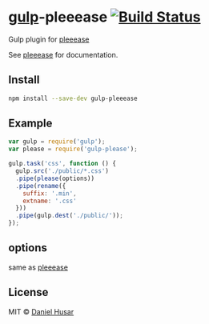# [gulp](http://gulpjs.com)-pleeease [![Build Status](https://secure.travis-ci.org/danielhusar/gulp-pleeease.svg?branch=master)](http://travis-ci.org/danielhusar/gulp-pleeease)

Gulp plugin for [pleeease](https://github.com/iamvdo/pleeease/)

See [pleeease](https://github.com/iamvdo/pleeease/) for documentation.

## Install

```bash
npm install --save-dev gulp-pleeease
```

## Example

```javascript
var gulp = require('gulp');
var please = require('gulp-please');

gulp.task('css', function () {
  gulp.src('./public/*.css')
  .pipe(please(options))
  .pipe(rename({
    suffix: '.min',
    extname: '.css'
  }))
  .pipe(gulp.dest('./public/'));
});

```

## options

same as [pleeease](https://github.com/iamvdo/pleeease/#options)


## License

MIT © [Daniel Husar](https://github.com/danielhusar)
